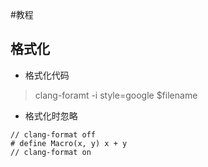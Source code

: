 #教程
## 格式化

* 格式化代码

> clang-foramt -i style=google $filename

* 格式化时忽略

 ```
// clang-format off
# define Macro(x, y) x + y
// clang-format on

 ```
